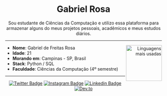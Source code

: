 <h1 align="center"> Gabriel Rosa </h1>

<p align="center">
Sou estudante de Ciências da Computação e utilizo essa plataforma para armazenar alguns do meus projetos pessoais, acadêmicos e meus estudos diários.
</p>

----

<div align="right">
     <a href="https://github.com/gfreitasrosa">
        <img height="115em" src="https://github-readme-stats.vercel.app/api/top-langs/?username=gfreitasrosa&hide=html&layout=compact&&show_icons=true&line_height=27&count_private=true&title_color=ffffff&text_color=c9cacc&icon_color=2bbc8a&bg_color=1d1f21"
        alt="Linguagens mais usadas" align="right">
    </a>
</div>

* **Nome**: Gabriel de Freitas Rosa
* **Idade**: 21
* **Morando em**: Campinas - SP, Brasil
* **Stack**: Python / SQL
* **Faculdade**: Ciências da Computação (4º semestre)


----

<div align="center">

[![Twitter Badge](https://img.shields.io/badge/-Twitter-blue?style=flat-square&logo=Twitter&logoColor=white&link=https://twitter.com/gfreitasrosa)](https://twitter.com/gfreitasrosa)
[![Instagram Badge](https://img.shields.io/badge/-Instagram-F954AD?style=flat-square&logo=Instagram&logoColor=white&link=https://www.instagram.com/gfreitasrosa/)](https://www.instagram.com/gfreitasrosa/)
[![Linkedin Badge](https://img.shields.io/badge/-LinkedIn-blue?style=flat-square&logo=Linkedin&logoColor=white&link=https://www.linkedin.com/in/gfreitasrosa/)](https://www.linkedin.com/in/gfreitasrosa/)
[![Dev.to](https://img.shields.io/badge/-Dev.to-black?style=flat-square&logo=DevTo&logoColor=white&link=https://dev.to/gfreitasrosa)](https://dev.to/gfreitasrosa)

</div>


